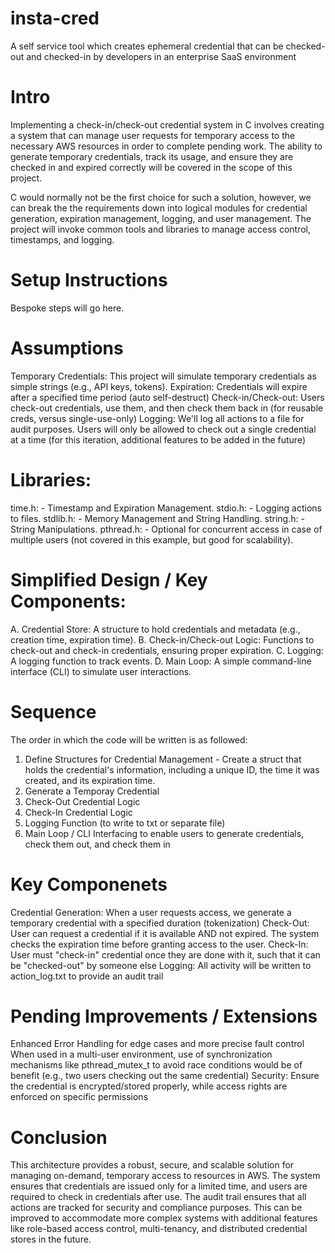 # insta-cred
A self service tool which creates ephemeral credential that can be checked-out and checked-in by developers in an enterprise SaaS environment 

# Intro
Implementing a check-in/check-out credential system in C involves creating a system that can manage user requests for temporary access to the necessary AWS resources in order to complete pending work. The ability to generate temporary credentials, track its usage, and ensure they are checked in and expired correctly will be covered in the scope of this project. 

C would normally not be the first choice for such a solution, however, we can break the the requirements down into logical modules for credential generation, expiration management, logging, and user management. The project will invoke common tools and libraries to manage access control, timestamps, and logging.

# Setup Instructions
Bespoke steps will go here. 

# Assumptions
Temporary Credentials: This project will simulate temporary credentials as simple strings (e.g., API keys, tokens).
Expiration: Credentials will expire after a specified time period (auto self-destruct) 
Check-in/Check-out: Users check-out credentials, use them, and then check them back in (for reusable creds, versus single-use-only)
Logging: We'll log all actions to a file for audit purposes.
Users will only be allowed to check out a single credential at a time (for this iteration, additional features to be added in the future) 

# Libraries: 
time.h: - Timestamp and Expiration Management.
stdio.h: - Logging actions to files.
stdlib.h: - Memory Management and String Handling.
string.h: - String Manipulations.
pthread.h: - Optional for concurrent access in case of multiple users (not covered in this example, but good for scalability).

# Simplified Design / Key Components:
A. Credential Store: A structure to hold credentials and metadata (e.g., creation time, expiration time).
B. Check-in/Check-out Logic: Functions to check-out and check-in credentials, ensuring proper expiration.
C. Logging: A logging function to track events.
D. Main Loop: A simple command-line interface (CLI) to simulate user interactions.

# Sequence 
The order in which the code will be written is as followed: 
1. Define Structures for Credential Management - Create a struct that holds the credential's information, including a unique ID, the time it was created, and its expiration time.
2. Generate a Temporay Credential
3. Check-Out Credential Logic
4. Check-In Credential Logic
5. Logging Function (to write to txt or separate file)
6. Main Loop / CLI Interfacing to enable users to generate credentials, check them out, and check them in

# Key Componenets
Credential Generation: When a user requests access, we generate a temporary credential with a specified duration (tokenization) 
Check-Out: User can request a credential if it is available AND not expired. The system checks the expiration time before granting access to the user.
Check-In: User must "check-in" credential once they are done with it, such that it can be "checked-out" by someone else
Logging: All activity will be written to action_log.txt to provide an audit trail

# Pending Improvements / Extensions
Enhanced Error Handling for edge cases and more precise fault control
When used in a multi-user environment, use of synchronization mechanisms like pthread_mutex_t to avoid race conditions would be of benefit (e.g., two users checking out the same credential)
Security: Ensure the credential is encrypted/stored properly, while access rights are enforced on specific permissions 

# Conclusion 
This architecture provides a robust, secure, and scalable solution for managing on-demand, temporary access to resources in AWS. 
The system ensures that credentials are issued only for a limited time, and users are required to check in credentials after use. 
The audit trail ensures that all actions are tracked for security and compliance purposes. 
This can be improved to accommodate more complex systems with additional features like role-based access control, multi-tenancy, and distributed credential stores in the future. 
